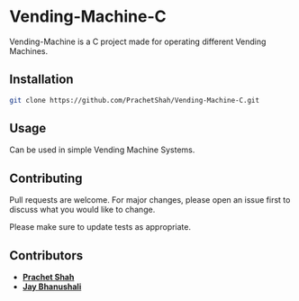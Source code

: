 # Vending-Machine-C

Vending-Machine is a C project made for operating different Vending Machines.

## Installation

```bash
git clone https://github.com/PrachetShah/Vending-Machine-C.git
```
## Usage

Can be used in simple Vending Machine Systems.

## Contributing
Pull requests are welcome. For major changes, please open an issue first to discuss what you would like to change.

Please make sure to update tests as appropriate.

## Contributors
<ul>
  <li>
<a href="https://github.com/PrachetShah"><b>Prachet Shah</b></a>
<br>
  </li>
  <li>
<a href="https://github.com/coder-jkb"><b>Jay Bhanushali</b></a>
  </li>
